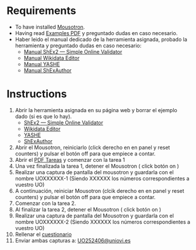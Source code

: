 # Requirements
- To have installed [Mousotron](https://www.blacksunsoftware.com/downloads.html).
- Having read [Examples PDF](https://github.com/mistermboy/shex-edit-tools-experiment/blob/main/Ejemplos.pdf) y preguntado dudas en caso necesario.
- Haber leido el manual dedicado de la herramienta asignada, probado la herramienta y preguntado dudas en caso necesario:
    - [Manual ShEx2 — Simple Online Validator](https://github.com/mistermboy/shex-edit-tools-experiment/blob/main/manuales/Manual%20ShEx2-%20Simple%20Online%20Validator.pdf)
    - [Manual Wikidata Editor](https://github.com/mistermboy/shex-edit-tools-experiment/blob/main/manuales/Manual%20Wikidata%20Editor.pdf)
    - [Manual YASHE](https://github.com/mistermboy/shex-edit-tools-experiment/blob/main/manuales/Manual%20YASHE.pdf)
    - [Manual ShExAuthor](https://github.com/mistermboy/shex-edit-tools-experiment/blob/main/manuales/Manual%20ShExAuthor.pdf)
# Instructions
1. Abrir la herramienta asignada en su página web y borrar el ejemplo dado (si es que lo hay).
    - [ShEx2 — Simple Online Validator](http://shex.io/webapps/shex.js/doc/shex-simple.html)
    - [Wikidata Editor](https://www.wikidata.org/wiki/Special:NewEntitySchema)
    - [YASHE](https://www.weso.es/YASHE/)
    - [ShExAuthor](https://www.weso.es/shex-author/)
2. Abrir el Mousotron, reiniciarlo (click derecho en en panel y reset counters) y pulsar el botón off para que empiece a contar.
3. Abrir el [PDF Tareas](https://github.com/mistermboy/shex-edit-tools-experiment/blob/main/Tareas.pdf)  y comenzar con la tarea 1
4. Una vez finalizada la tarea 1, detener el Mousotron ( click botón on ) 
5. Realizar una captura de pantalla del mousotron y guardarla con el nombre UOXXXXXX-1 (Siendo XXXXXX los números correspondientes a vuestro UO)
7. A continuación, reiniciar Mousotron (clcik derecho en en panel y reset counters) y pulsar el botón off para que empiece a contar.
8. Comenzar con la tarea 2.
9. Al finalizar la tarea 2, detener el Mousotron ( click botón on ) 
10. Realizar una captura de pantalla del Mousotron y guardarla con el nombre UOXXXXXX-2 (Siendo XXXXXX los números correspondientes a vuestro UO)
11. Rellenar el [cuestionario](https://forms.gle/8qhTFGDW8twzEzoB6)
12. Enviar ambas capturas a: UO252406@uniovi.es
